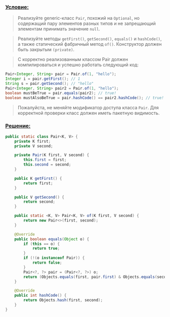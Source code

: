 ### [Условие:]()

>Реализуйте generic-класс `Pair`, похожий на `Optional`, но содержащий пару элементов 
разных типов и не запрещающий элементам принимать значение `null`.

>Реализуйте методы `getFirst()`, `getSecond()`, `equals()` и `hashCode()`, а 
также статический фабричный метод `of()`. Конструктор должен быть закрытым `(private)`.

>С корректно реализованным классом Pair должен компилироваться и успешно работать 
следующий код:
```java
Pair<Integer, String> pair = Pair.of(1, "hello");
Integer i = pair.getFirst(); // 1
String s = pair.getSecond(); // "hello"
Pair<Integer, String> pair2 = Pair.of(1, "hello");
boolean mustBeTrue = pair.equals(pair2); // true! 
boolean mustAlsoBeTrue = pair.hashCode() == pair2.hashCode(); // true!
```
>Пожалуйста, не меняйте модификатор доступа класса `Pair`. Для корректной проверки 
класс должен иметь пакетную видимость.

### [Решение:]()
```java
public static class Pair<K, V> {
    private K first;
    private V second;

    private Pair(K first, V second) {
        this.first = first;
        this.second = second;
    }

    public K getFirst() {
        return first;
    }

    public V getSecond() {
        return second;
    }

    public static <K, V> Pair<K, V> of(K first, V second) {
        return new Pair<>(first, second);
    }

    @Override
    public boolean equals(Object o) {
        if (this == o) {
            return true;
        }
        if (!(o instanceof Pair)) {
            return false;
        }
        Pair<?, ?> pair = (Pair<?, ?>) o;
        return (Objects.equals(first, pair.first) & Objects.equals(second, pair.second));
    }

    @Override
    public int hashCode() {
        return Objects.hash(first, second);
    }
}
```
